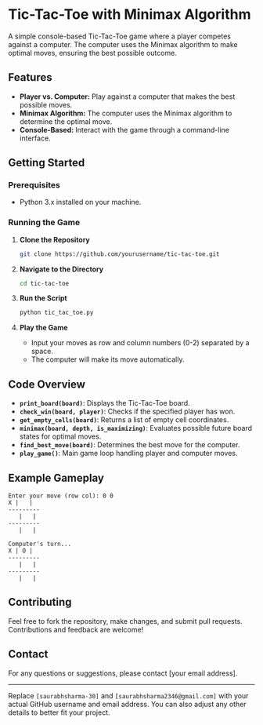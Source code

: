 # Tic-Tac-Toe with Minimax Algorithm

A simple console-based Tic-Tac-Toe game where a player competes against a computer. The computer uses the Minimax algorithm to make optimal moves, ensuring the best possible outcome.

## Features

- **Player vs. Computer:** Play against a computer that makes the best possible moves.
- **Minimax Algorithm:** The computer uses the Minimax algorithm to determine the optimal move.
- **Console-Based:** Interact with the game through a command-line interface.

## Getting Started

### Prerequisites

- Python 3.x installed on your machine.

### Running the Game

1. **Clone the Repository**

   ```bash
   git clone https://github.com/yourusername/tic-tac-toe.git
   ```

2. **Navigate to the Directory**

   ```bash
   cd tic-tac-toe
   ```

3. **Run the Script**

   ```bash
   python tic_tac_toe.py
   ```

4. **Play the Game**

   - Input your moves as row and column numbers (0-2) separated by a space.
   - The computer will make its move automatically.

## Code Overview

- **`print_board(board)`**: Displays the Tic-Tac-Toe board.
- **`check_win(board, player)`**: Checks if the specified player has won.
- **`get_empty_cells(board)`**: Returns a list of empty cell coordinates.
- **`minimax(board, depth, is_maximizing)`**: Evaluates possible future board states for optimal moves.
- **`find_best_move(board)`**: Determines the best move for the computer.
- **`play_game()`**: Main game loop handling player and computer moves.

## Example Gameplay

```plaintext
Enter your move (row col): 0 0
X |   |  
---------
   |   |  
---------
   |   |  

Computer's turn...
X | O |  
---------
   |   |  
---------
   |   |  
```

## Contributing

Feel free to fork the repository, make changes, and submit pull requests. Contributions and feedback are welcome!

## Contact

For any questions or suggestions, please contact [your email address].

---

Replace `[saurabhsharma-30]` and `[saurabhsharma2346@gmail.com]` with your actual GitHub username and email address. You can also adjust any other details to better fit your project.
